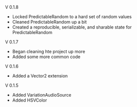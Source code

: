V 0.1.8

- Locked PredictableRandom to a hard set of random values
- Cleaned PredictableRandom up a bit
- Created a reproducible, serializable, and sharable state for PredictableRandom 

V 0.1.7

- Began cleaning hte project up more
- Added some more common code

V 0.1.6

- Added a Vector2 extension

V 0.1.5

- Added VariationAudioSource
- Added HSVColor